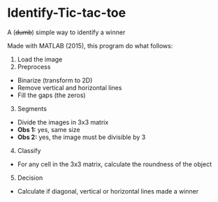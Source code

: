 # Identify-Tic-tac-toe
A (~~dumb~~) simple way to identify a winner

Made with MATLAB (2015), this program do what follows:

1. Load the image
2. Preprocess
 - Binarize (transform to 2D)
 - Remove vertical and horizontal lines
 - Fill the gaps (the zeros)
3. Segments
 - Divide the images in 3x3 matrix
 - **Obs 1:** yes, same size
 - **Obs 2:** yes, the image must be divisible by 3
4. Classify
 - For any cell in the 3x3 matrix, calculate the roundness of the object
5. Decision
 - Calculate if diagonal, vertical or horizontal lines made a winner
